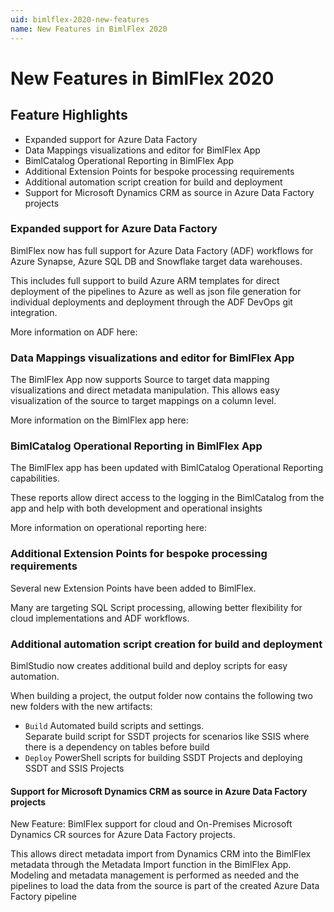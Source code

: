 ```yaml
---
uid: bimlflex-2020-new-features
name: New Features in BimlFlex 2020
---
```

# New Features in BimlFlex 2020

## Feature Highlights

* Expanded support for Azure Data Factory
* Data Mappings visualizations and editor for BimlFlex App
* BimlCatalog Operational Reporting in BimlFlex App
* Additional Extension Points for bespoke processing requirements
* Additional automation script creation for build and deployment
* Support for Microsoft Dynamics CRM as source in Azure Data Factory projects

### Expanded support for Azure Data Factory

BimlFlex now has full support for Azure Data Factory (ADF) workflows for Azure Synapse, Azure SQL DB and Snowflake target data warehouses.

This includes full support to build Azure ARM templates for direct deployment of the pipelines to Azure as well as json file generation for individual deployments and deployment through the ADF DevOps git integration.

More information on ADF here: [](xref:adf-deployment-overview)

### Data Mappings visualizations and editor for BimlFlex App

The BimlFlex App now supports Source to target data mapping visualizations and direct metadata manipulation. This allows easy visualization of the source to target mappings on a column level.

More information on the BimlFlex app here: [](xref:bimlflex-app-introduction)

### BimlCatalog Operational Reporting in BimlFlex App

The BimlFlex app has been updated with BimlCatalog Operational Reporting capabilities.

These reports allow direct access to the logging in the BimlCatalog from the app and help with both development and operational insights

More information on operational reporting here: [](xref:bimlflex-operational-reports)

### Additional Extension Points for bespoke processing requirements

Several new Extension Points have been added to BimlFlex.

Many are targeting SQL Script processing, allowing better flexibility for cloud implementations and ADF workflows.

### Additional automation script creation for build and deployment

BimlStudio now creates additional build and deploy scripts for easy automation.

When building a project, the output folder now contains the following two new folders with the new artifacts:

* `Build`
    Automated build scripts and settings.  
    Separate build script for SSDT projects for scenarios like SSIS where there is a dependency on tables before build
* `Deploy`
    PowerShell scripts for building SSDT Projects and deploying SSDT and SSIS Projects

#### Support for Microsoft Dynamics CRM as source in Azure Data Factory projects

New Feature: BimlFlex support for cloud and On-Premises Microsoft Dynamics CR sources for Azure Data Factory projects.

This allows direct metadata import from Dynamics CRM into the BimlFlex metadata through the Metadata Import function in the BimlFlex App. Modeling and metadata management is performed as needed and the pipelines to load the data from the source is part of the created Azure Data Factory pipeline
